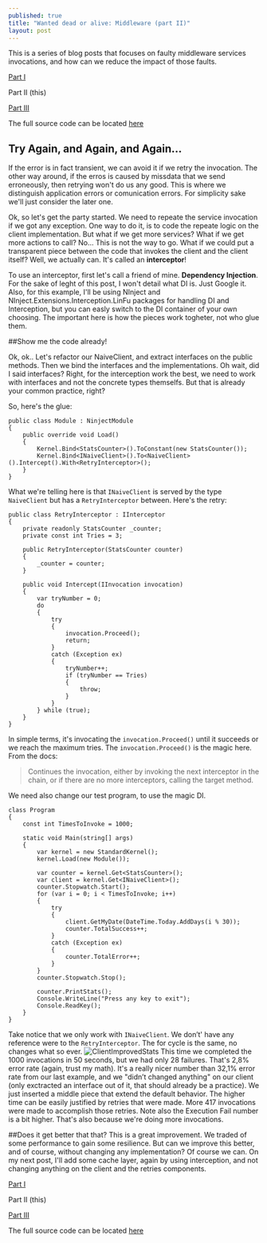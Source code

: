 ```yaml
---
published: true
title: "Wanted dead or alive: Middleware (part II)"
layout: post
---
```


This is a series of blog posts that focuses on faulty middleware services invocations, and how can we reduce the impact of those faults.

[Part I](http://www.kspace.pt/posts/wanted-dead-or-alive-middleware-part-i/)

Part II (this)

[Part III](http://www.kspace.pt/posts/wanted-dead-or-alive-middleware-part-iii/)

The full source code can be located [here](https://github.com/kappy/FaultyMiddleware)

## Try Again, and Again, and Again...

If the error is in fact transient, we can avoid it if we retry the invocation.
The other way around, if the erros is caused by missdata that we send erroneously, then retrying won't do us any good. This is where we distinguish application errors or comunication errors. For simplicity sake we'll just consider the later one.

Ok, so let's get the party started. We need to repeate the service invocation if we got any exception. One way to do it, is to code the repeate logic on the client implementation. But what if we get more services? What if we get more actions to call? No... This is not the way to go.
What if we could put a transparent piece between the code that invokes the client and the client itself? Well, we actually can. It's called an **interceptor**!

To use an interceptor, first let's call a friend of mine. **Dependency Injection**.
For the sake of leght of this post, I won't detail what DI is. Just Google it.
Also, for this example, I'll be using NInject and NInject.Extensions.Interception.LinFu packages for handling DI and Interception, but you can easly switch to the DI container of your own choosing. The important here is how the pieces work togheter, not who glue them.

##Show me the code already!

Ok, ok.. Let's refactor our NaiveClient, and extract interfaces on the public methods. Then we bind the interfaces and the implementations. Oh wait, did I said interfaces?
Right, for the interception work the best, we need to work with interfaces and not the concrete types themselfs. But that is already your common practice, right?

So, here's the glue:

    public class Module : NinjectModule
    {
        public override void Load()
        {
            Kernel.Bind<StatsCounter>().ToConstant(new StatsCounter());
            Kernel.Bind<INaiveClient>().To<NaiveClient>().Intercept().With<RetryInterceptor>();
        }
    }
    
What we're telling here is that `INaiveClient` is served by the type `NaiveClient` but has a `RetryInterceptor` between.
Here's the retry:

    public class RetryInterceptor : IInterceptor
    {
        private readonly StatsCounter _counter;
        private const int Tries = 3;

        public RetryInterceptor(StatsCounter counter)
        {
            _counter = counter;
        }

        public void Intercept(IInvocation invocation)
        {
            var tryNumber = 0;
            do
            {
                try
                {
                    invocation.Proceed();
                    return;
                }
                catch (Exception ex)
                {
                    tryNumber++;
                    if (tryNumber == Tries)
                    {
                        throw;
                    }
                }
            } while (true); 
        }
    }

In simple terms, it's invocating the `invocation.Proceed()` until it succeeds or we reach the maximum tries.
The `invocation.Proceed()` is the magic here. From the docs:
> Continues the invocation, either by invoking the next interceptor in the chain, or if there are no more interceptors, calling the target method.

We need also change our test program, to use the magic DI.

    class Program
    {
        const int TimesToInvoke = 1000;

        static void Main(string[] args)
        {
            var kernel = new StandardKernel();
            kernel.Load(new Module());

            var counter = kernel.Get<StatsCounter>();
            var client = kernel.Get<INaiveClient>();
            counter.Stopwatch.Start();
            for (var i = 0; i < TimesToInvoke; i++)
            {
                try
                {
                    client.GetMyDate(DateTime.Today.AddDays(i % 30));
                    counter.TotalSuccess++;
                }
                catch (Exception ex)
                {
                    counter.TotalError++;
                }
            }
            counter.Stopwatch.Stop();

            counter.PrintStats();
            Console.WriteLine("Press any key to exit");
            Console.ReadKey();
        }
    }
    
Take notice that we only work with `INaiveClient`. We don’t' have any reference were to the `RetryInterceptor`. The for cycle is the same, no changes what so ever.	
![ClientImprovedStats](http://i1299.photobucket.com/albums/ag77/kappyzor/Blog/interceptor_II_zpssj2ud9ya.png)
This time we completed the 1000 invocations in 50 seconds, but we had only 28 failures. That's 2,8% error rate (again, trust my math). It's a really nicer number than 32,1% error rate from our last example, and we "didn’t changed anything" on our client (only exctracted an interface out of it, that should already be a practice). We just inserted a middle piece that extend the default behavior. The higher time can be easily justified by retries that were made. More 417 invocations were made to accomplish those retries.
Note also the Execution Fail number is a bit higher. That's also because we're doing more invocations.

##Does it get better that that?
This is a great improvement. We traded of some performance to gain some resilience. But can we improve this better, and of course, without changing any implementation?
Of course we can.
On my next post, I'll add some cache layer, again by using interception, and not changing anything on the client and the retries components.


[Part I](http://www.kspace.pt/posts/wanted-dead-or-alive-middleware-part-i/)

Part II (this)

[Part III](http://www.kspace.pt/posts/wanted-dead-or-alive-middleware-part-iii/)

The full source code can be located [here](https://github.com/kappy/FaultyMiddleware)